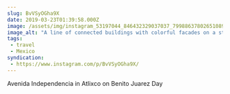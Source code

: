 ```yaml
---
slug: BvVSyOGha9X
date: 2019-03-23T01:39:58.000Z
image: /assets/img/instagram_53197044_846432329037037_799886378026510898_n_18026522788126741.jpg
image_alt: "A line of connected buildings with colorful facades on a street with traffic."
tags:
 - travel
 - Mexico
syndication:
 - https://www.instagram.com/p/BvVSyOGha9X/
---
```


Avenida Independencia in Atlixco on Benito Juarez Day
